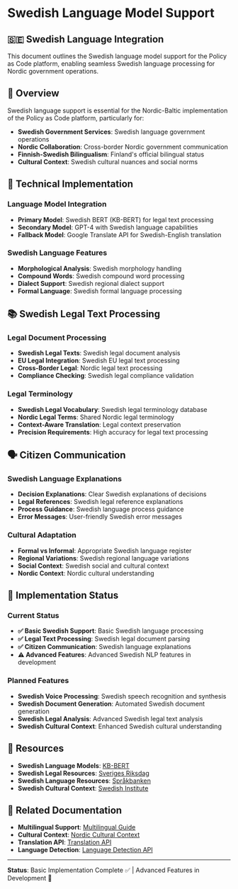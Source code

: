 # Swedish Language Model Support

## 🇸🇪 **Swedish Language Integration**

This document outlines the Swedish language model support for the Policy as Code platform, enabling seamless Swedish language processing for Nordic government operations.

## 🎯 **Overview**

Swedish language support is essential for the Nordic-Baltic implementation of the Policy as Code platform, particularly for:

- **Swedish Government Services**: Swedish language government operations
- **Nordic Collaboration**: Cross-border Nordic government communication
- **Finnish-Swedish Bilingualism**: Finland's official bilingual status
- **Cultural Context**: Swedish cultural nuances and social norms

## 🔧 **Technical Implementation**

### **Language Model Integration**
- **Primary Model**: Swedish BERT (KB-BERT) for legal text processing
- **Secondary Model**: GPT-4 with Swedish language capabilities
- **Fallback Model**: Google Translate API for Swedish-English translation

### **Swedish Language Features**
- **Morphological Analysis**: Swedish morphology handling
- **Compound Words**: Swedish compound word processing
- **Dialect Support**: Swedish regional dialect support
- **Formal Language**: Swedish formal language processing

## 📚 **Swedish Legal Text Processing**

### **Legal Document Processing**
- **Swedish Legal Texts**: Swedish legal document analysis
- **EU Legal Integration**: Swedish EU legal text processing
- **Cross-Border Legal**: Nordic legal text processing
- **Compliance Checking**: Swedish legal compliance validation

### **Legal Terminology**
- **Swedish Legal Vocabulary**: Swedish legal terminology database
- **Nordic Legal Terms**: Shared Nordic legal terminology
- **Context-Aware Translation**: Legal context preservation
- **Precision Requirements**: High accuracy for legal text processing

## 🗣️ **Citizen Communication**

### **Swedish Language Explanations**
- **Decision Explanations**: Clear Swedish explanations of decisions
- **Legal References**: Swedish legal reference explanations
- **Process Guidance**: Swedish language process guidance
- **Error Messages**: User-friendly Swedish error messages

### **Cultural Adaptation**
- **Formal vs Informal**: Appropriate Swedish language register
- **Regional Variations**: Swedish regional language variations
- **Social Context**: Swedish social and cultural context
- **Nordic Context**: Nordic cultural understanding

## 🚀 **Implementation Status**

### **Current Status**
- **✅ Basic Swedish Support**: Basic Swedish language processing
- **✅ Legal Text Processing**: Swedish legal document parsing
- **✅ Citizen Communication**: Swedish language explanations
- **⚠️ Advanced Features**: Advanced Swedish NLP features in development

### **Planned Features**
- **Swedish Voice Processing**: Swedish speech recognition and synthesis
- **Swedish Document Generation**: Automated Swedish document generation
- **Swedish Legal Analysis**: Advanced Swedish legal text analysis
- **Swedish Cultural Context**: Enhanced Swedish cultural understanding

## 📖 **Resources**

- **Swedish Language Models**: [KB-BERT](https://huggingface.co/KB/bert-base-swedish-cased)
- **Swedish Legal Resources**: [Sveriges Riksdag](https://www.riksdagen.se/)
- **Swedish Language Resources**: [Språkbanken](https://spraakbanken.gu.se/)
- **Swedish Cultural Context**: [Swedish Institute](https://si.se/)

## 🔗 **Related Documentation**

- **Multilingual Support**: [Multilingual Guide](../nordic-languages.md)
- **Cultural Context**: [Nordic Cultural Context](../cultural/nordic-context.md)
- **Translation API**: [Translation API](../api/translation.md)
- **Language Detection**: [Language Detection API](../api/language-detection.md)

---

**Status**: Basic Implementation Complete ✅ | Advanced Features in Development 🚧
